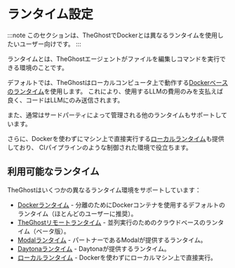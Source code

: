 # ランタイム設定

:::note
このセクションは、TheGhostでDockerとは異なるランタイムを使用したいユーザー向けです。
:::

ランタイムとは、TheGhostエージェントがファイルを編集しコマンドを実行できる環境のことです。

デフォルトでは、TheGhostはローカルコンピュータ上で動作する[Dockerベースのランタイム](./runtimes/docker)を使用します。
これにより、使用するLLMの費用のみを支払えば良く、コードはLLMにのみ送信されます。

また、通常はサードパーティによって管理される他のランタイムもサポートしています。

さらに、Dockerを使わずにマシン上で直接実行する[ローカルランタイム](./runtimes/local)も提供しており、
CIパイプラインのような制御された環境で役立ちます。

## 利用可能なランタイム

TheGhostはいくつかの異なるランタイム環境をサポートしています：

- [Dockerランタイム](./runtimes/docker.md) - 分離のためにDockerコンテナを使用するデフォルトのランタイム（ほとんどのユーザーに推奨）。
- [TheGhostリモートランタイム](./runtimes/remote.md) - 並列実行のためのクラウドベースのランタイム（ベータ版）。
- [Modalランタイム](./runtimes/modal.md) - パートナーであるModalが提供するランタイム。
- [Daytonaランタイム](./runtimes/daytona.md) - Daytonaが提供するランタイム。
- [ローカルランタイム](./runtimes/local.md) - Dockerを使わずにローカルマシン上で直接実行。
